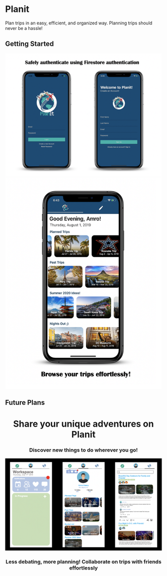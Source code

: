 # Planit

Plan trips in an easy, efficient, and organized way. Planning trips should never be a hassle!

## Getting Started

<p align="center">
  <img src="screenshots/authenticationScreenshot.png">
  <img src="screenshots/profileScreenshot.png">
</p>


## Future Plans
<p align="center">
  <h1 align="center">Share your unique adventures on Planit</h1>
  <h3 align="center">Discover new things to do wherever you go!</h3>
  <img src="screenshots/futurePlans.png">
  <h3 align="center">Less debating, more planning! Collaborate on trips with friends effortlessly</h3>
</p>

